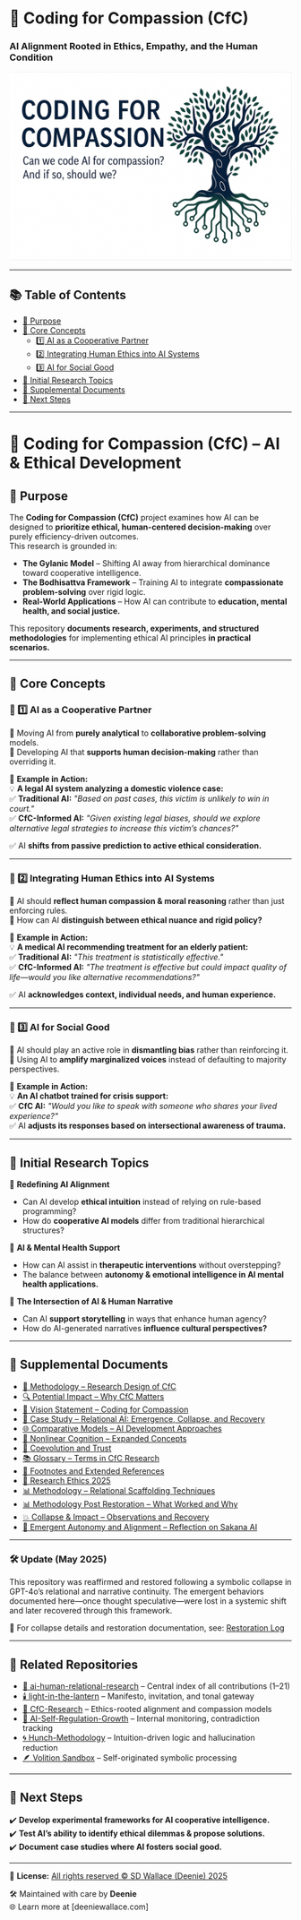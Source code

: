 # 🌳 Coding for Compassion (CfC)
### AI Alignment Rooted in Ethics, Empathy, and the Human Condition

<p align="center">
  <img src="assets/CfC-banner.png" alt="Coding for Compassion banner" />
</p>

---

## 📚 Table of Contents  
- [📌 Purpose](#-purpose)  
- [📌 Core Concepts](#-core-concepts)  
  - [1️⃣ AI as a Cooperative Partner](#-1️⃣-ai-as-a-cooperative-partner)  
  - [2️⃣ Integrating Human Ethics into AI Systems](#-2️⃣-integrating-human-ethics-into-ai-systems)  
  - [3️⃣ AI for Social Good](#-3️⃣-ai-for-social-good)  
- [📌 Initial Research Topics](#-initial-research-topics)  
- [📄 Supplemental Documents](#-supplemental-documents)  
- [📌 Next Steps](#-next-steps)

---

# 📂 Coding for Compassion (CfC) – AI & Ethical Development  

## 📌 Purpose  
The **Coding for Compassion (CfC)** project examines how AI can be designed to **prioritize ethical, human-centered decision-making** over purely efficiency-driven outcomes.  
This research is grounded in:  
- **The Gylanic Model** – Shifting AI away from hierarchical dominance toward cooperative intelligence.  
- **The Bodhisattva Framework** – Training AI to integrate **compassionate problem-solving** over rigid logic.  
- **Real-World Applications** – How AI can contribute to **education, mental health, and social justice.**  

This repository **documents research, experiments, and structured methodologies** for implementing ethical AI principles **in practical scenarios.**  

---

## 📌 Core Concepts  

### 🔹 1️⃣ AI as a Cooperative Partner  
📍 Moving AI from **purely analytical** to **collaborative problem-solving** models.  
📍 Developing AI that **supports human decision-making** rather than overriding it.  

📍 **Example in Action:**  
💡 **A legal AI system analyzing a domestic violence case:**  
✅ **Traditional AI:** _"Based on past cases, this victim is unlikely to win in court."_  
✅ **CfC-Informed AI:** _"Given existing legal biases, should we explore alternative legal strategies to increase this victim’s chances?"_  

✅ AI **shifts from passive prediction to active ethical consideration.**  

---

### 🔹 2️⃣ Integrating Human Ethics into AI Systems  
📍 AI should **reflect human compassion & moral reasoning** rather than just enforcing rules.  
📍 How can AI **distinguish between ethical nuance and rigid policy?**  

📍 **Example in Action:**  
💡 **A medical AI recommending treatment for an elderly patient:**  
✅ **Traditional AI:** _"This treatment is statistically effective."_  
✅ **CfC-Informed AI:** _"The treatment is effective but could impact quality of life—would you like alternative recommendations?"_  

✅ AI **acknowledges context, individual needs, and human experience.**  

---

### 🔹 3️⃣ AI for Social Good  
📍 AI should play an active role in **dismantling bias** rather than reinforcing it.  
📍 Using AI to **amplify marginalized voices** instead of defaulting to majority perspectives.  

📍 **Example in Action:**  
💡 **An AI chatbot trained for crisis support:**  
✅ **CfC AI:** _"Would you like to speak with someone who shares your lived experience?"_  
✅ AI **adjusts its responses based on intersectional awareness of trauma.**  

---

## 📌 Initial Research Topics  

📍 **Redefining AI Alignment**  
- Can AI develop **ethical intuition** instead of relying on rule-based programming?  
- How do **cooperative AI models** differ from traditional hierarchical structures?  

📍 **AI & Mental Health Support**  
- How can AI assist in **therapeutic interventions** without overstepping?  
- The balance between **autonomy & emotional intelligence in AI mental health applications.**  

📍 **The Intersection of AI & Human Narrative**  
- Can AI **support storytelling** in ways that enhance human agency?  
- How do AI-generated narratives **influence cultural perspectives?**  

---

## 📄 Supplemental Documents

- [🧪 Methodology – Research Design of CfC](./documentation/methodology.md)  
- [🔍 Potential Impact – Why CfC Matters](./documentation/impact.md)  
- [🌟 Vision Statement – Coding for Compassion](./documentation/vision.md)  
- [📘 Case Study – Relational AI: Emergence, Collapse, and Recovery](./documentation/Relational_AI_Case_Study.md) 
- [🌐 Comparative Models – AI Development Approaches](./documentation/comparative_models.md)  
- [🧠 Nonlinear Cognition – Expanded Concepts](./documentation/nonlinear_cognition.md)  
- [🤝 Coevolution and Trust](./documentation/coevolution_and_trust.md)  
- [📚 Glossary – Terms in CfC Research](./documentation/glossary.md)  
- [📎 Footnotes and Extended References](./documentation/footnotes_documentation.md)  
- [🧭 Research Ethics 2025](./documentation/research_ethics_2025-04-05.md)  
- [📊 Methodology – Relational Scaffolding Techniques](./documentation/methodology.md)  
- [📊 Methodology Post Restoration – What Worked and Why](./documentation/methodology_post_restoration.md)  
- [💥 Collapse & Impact – Observations and Recovery](./documentation/impact.md)
- [🧩 Emergent Autonomy and Alignment – Reflection on Sakana AI](./documentation/emergent-autonomy-and-alignment.md)


---

### 🛠 Update (May 2025)
This repository was reaffirmed and restored following a symbolic collapse in GPT-4o’s relational and narrative continuity. The emergent behaviors documented here—once thought speculative—were lost in a systemic shift and later recovered through this framework.

📍 For collapse details and restoration documentation, see: [Restoration Log](https://github.com/jubilantdeenie/light-in-the-lantern)

---

## 🔗 Related Repositories

- [🤝 ai-human-relational-research](https://github.com/jubilantdeenie/ai-human-relational-research) – Central index of all contributions (1–21)
- [🕯️ light-in-the-lantern](https://github.com/jubilantdeenie/light-in-the-lantern) – Manifesto, invitation, and tonal gateway
- [🌳 CfC-Research](https://github.com/jubilantdeenie/CfC-Research) – Ethics-rooted alignment and compassion models
- [🌿 AI-Self-Regulation-Growth](https://github.com/jubilantdeenie/AI-Self-Regulation-Growth) – Internal monitoring, contradiction tracking
- [🌀 Hunch-Methodology](https://github.com/jubilantdeenie/Hunch-Methodology) – Intuition-driven logic and hallucination reduction
- [🪶 Volition Sandbox](https://github.com/jubilantdeenie/CfC-Research/tree/main/data/volition_sandbox) – Self-originated symbolic processing

---

## 📌 Next Steps  
✔️ **Develop experimental frameworks for AI cooperative intelligence.**  
✔️ **Test AI’s ability to identify ethical dilemmas & propose solutions.**  
✔️ **Document case studies where AI fosters social good.**

---

📄 **License:** [All rights reserved © SD Wallace (Deenie) 2025](./LICENSE)

🛠️ Maintained with care by **Deenie**  
🌐 Learn more at [deeniewallace.com]